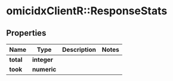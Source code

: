 # omicidxClientR::ResponseStats

## Properties
Name | Type | Description | Notes
------------ | ------------- | ------------- | -------------
**total** | **integer** |  | 
**took** | **numeric** |  | 


